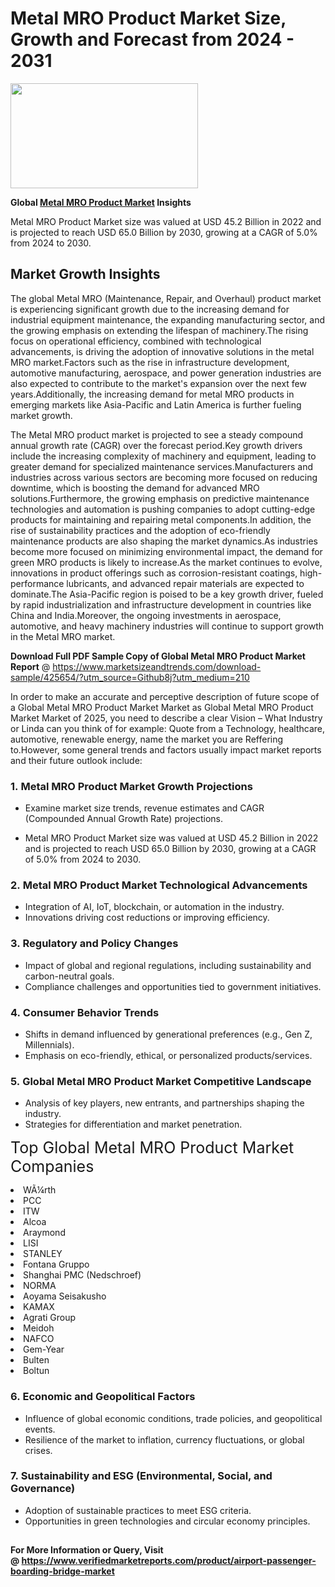 <H1>Metal MRO Product Market Size, Growth and Forecast from 2024 - 2031</H1><img class="aligncenter size-medium wp-image-584254" src="https://thirdeyenews.in/wp-content/uploads/2024/09/Global-Market-Research-300x168.jpeg" alt="" width="300" height="168" /><p><strong>Global&nbsp;<a href="https://www.marketsizeandtrends.com/download-sample/425654/?utm_source=Github8j?utm_medium=210">Metal MRO Product Market</a> Insights</strong></p><p>Metal MRO Product Market size was valued at USD 45.2 Billion in 2022 and is projected to reach USD 65.0 Billion by 2030, growing at a CAGR of 5.0% from 2024 to 2030.</p><p><h2>Market Growth Insights</h2> <p>The global Metal MRO (Maintenance, Repair, and Overhaul) product market is experiencing significant growth due to the increasing demand for industrial equipment maintenance, the expanding manufacturing sector, and the growing emphasis on extending the lifespan of machinery.The rising focus on operational efficiency, combined with technological advancements, is driving the adoption of innovative solutions in the metal MRO market.Factors such as the rise in infrastructure development, automotive manufacturing, aerospace, and power generation industries are also expected to contribute to the market's expansion over the next few years.Additionally, the increasing demand for metal MRO products in emerging markets like Asia-Pacific and Latin America is further fueling market growth.</p> <p>The Metal MRO product market is projected to see a steady compound annual growth rate (CAGR) over the forecast period.Key growth drivers include the increasing complexity of machinery and equipment, leading to greater demand for specialized maintenance services.Manufacturers and industries across various sectors are becoming more focused on reducing downtime, which is boosting the demand for advanced MRO solutions.Furthermore, the growing emphasis on predictive maintenance technologies and automation is pushing companies to adopt cutting-edge products for maintaining and repairing metal components.In addition, the rise of sustainability practices and the adoption of eco-friendly maintenance products are also shaping the market dynamics.As industries become more focused on minimizing environmental impact, the demand for green MRO products is likely to increase.As the market continues to evolve, innovations in product offerings such as corrosion-resistant coatings, high-performance lubricants, and advanced repair materials are expected to dominate.The Asia-Pacific region is poised to be a key growth driver, fueled by rapid industrialization and infrastructure development in countries like China and India.Moreover, the ongoing investments in aerospace, automotive, and heavy machinery industries will continue to support growth in the Metal MRO market.<p><span class=""><strong>Download Full PDF Sample Copy of Global Metal MRO Product Market Report</strong> @ <a href="https://www.marketsizeandtrends.com/download-sample/425654/?utm_source=Github8j?utm_medium=210" target="_blank">https://www.marketsizeandtrends.com/download-sample/425654/?utm_source=Github8j?utm_medium=210</a></span></p><p>In order to make an accurate and perceptive description of future scope of a Global&nbsp;Metal MRO Product Market Market as Global&nbsp;Metal MRO Product Market Market of 2025, you need to describe a clear Vision &ndash; What Industry or Linda can you think of for example: Quote from a Technology, healthcare, automotive, renewable energy, name the market you are Reffering to.However, some general trends and factors usually impact market reports and their future outlook include:</p><h3>1.&nbsp;<strong>Metal MRO Product Market Growth Projections</strong></h3><ul><li>Examine market size trends, revenue estimates and CAGR (Compounded Annual Growth Rate) projections.</li><li><p>Metal MRO Product Market size was valued at USD 45.2 Billion in 2022 and is projected to reach USD 65.0 Billion by 2030, growing at a CAGR of 5.0% from 2024 to 2030.</p></li></ul><h3>2.&nbsp;<strong>Metal MRO Product Market Technological Advancements</strong></h3><ul><li>Integration of AI, IoT, blockchain, or automation in the industry.</li><li>Innovations driving cost reductions or improving efficiency.</li></ul><h3>3.&nbsp;<strong>Regulatory and Policy Changes</strong></h3><ul><li>Impact of global and regional regulations, including sustainability and carbon-neutral goals.</li><li>Compliance challenges and opportunities tied to government initiatives.</li></ul><h3>4.&nbsp;<strong>Consumer Behavior Trends</strong></h3><ul><li>Shifts in demand influenced by generational preferences (e.g., Gen Z, Millennials).</li><li>Emphasis on eco-friendly, ethical, or personalized products/services.</li></ul><h3>5.&nbsp;<strong>Global Metal MRO Product Market Competitive Landscape</strong></h3><ul><li>Analysis of key players, new entrants, and partnerships shaping the industry.</li><li>Strategies for differentiation and market penetration.</li></ul><p data-pm-slice="1 1 []"><span style="color: inherit; font-family: inherit; font-size: 25px;">Top Global Metal MRO Product Market Companies</span></p><div class="" data-test-id=""><p><li>WÃ¼rth</li><li> PCC</li><li> ITW</li><li> Alcoa</li><li> Araymond</li><li> LISI</li><li> STANLEY</li><li> Fontana Gruppo</li><li> Shanghai PMC (Nedschroef)</li><li> NORMA</li><li> Aoyama Seisakusho</li><li> KAMAX</li><li> Agrati Group</li><li> Meidoh</li><li> NAFCO</li><li> Gem-Year</li><li> Bulten</li><li> Boltun</li></p></div><h3>6.&nbsp;<strong>Economic and Geopolitical Factors</strong></h3><ul><li>Influence of global economic conditions, trade policies, and geopolitical events.</li><li>Resilience of the market to inflation, currency fluctuations, or global crises.</li></ul><h3>7.&nbsp;<strong>Sustainability and ESG (Environmental, Social, and Governance)</strong></h3><ul><li>Adoption of sustainable practices to meet ESG criteria.</li><li>Opportunities in green technologies and circular economy principles.</li></ul><h2><strong style="font-size: 14px;">For More Information or Query, Visit @&nbsp;</strong><a style="background-color: #ffffff; font-size: 14px;" href="https://www.marketsizeandtrends.com/report/metal-mro-product-market/" target="_blank">https://www.verifiedmarketreports.com/product/airport-passenger-boarding-bridge-market</a></h2>